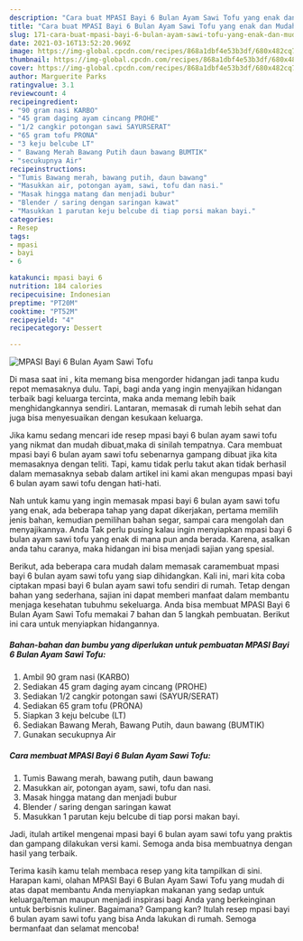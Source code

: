 ```yaml
---
description: "Cara buat MPASI Bayi 6 Bulan Ayam Sawi Tofu yang enak dan Mudah Dibuat"
title: "Cara buat MPASI Bayi 6 Bulan Ayam Sawi Tofu yang enak dan Mudah Dibuat"
slug: 171-cara-buat-mpasi-bayi-6-bulan-ayam-sawi-tofu-yang-enak-dan-mudah-dibuat
date: 2021-03-16T13:52:20.969Z
image: https://img-global.cpcdn.com/recipes/868a1dbf4e53b3df/680x482cq70/mpasi-bayi-6-bulan-ayam-sawi-tofu-foto-resep-utama.jpg
thumbnail: https://img-global.cpcdn.com/recipes/868a1dbf4e53b3df/680x482cq70/mpasi-bayi-6-bulan-ayam-sawi-tofu-foto-resep-utama.jpg
cover: https://img-global.cpcdn.com/recipes/868a1dbf4e53b3df/680x482cq70/mpasi-bayi-6-bulan-ayam-sawi-tofu-foto-resep-utama.jpg
author: Marguerite Parks
ratingvalue: 3.1
reviewcount: 4
recipeingredient:
- "90 gram nasi KARBO"
- "45 gram daging ayam cincang PROHE"
- "1/2 cangkir potongan sawi SAYURSERAT"
- "65 gram tofu PRONA"
- "3 keju belcube LT"
- " Bawang Merah Bawang Putih daun bawang BUMTIK"
- "secukupnya Air"
recipeinstructions:
- "Tumis Bawang merah, bawang putih, daun bawang"
- "Masukkan air, potongan ayam, sawi, tofu dan nasi."
- "Masak hingga matang dan menjadi bubur"
- "Blender / saring dengan saringan kawat"
- "Masukkan 1 parutan keju belcube di tiap porsi makan bayi."
categories:
- Resep
tags:
- mpasi
- bayi
- 6

katakunci: mpasi bayi 6 
nutrition: 184 calories
recipecuisine: Indonesian
preptime: "PT20M"
cooktime: "PT52M"
recipeyield: "4"
recipecategory: Dessert

---
```



![MPASI Bayi 6 Bulan Ayam Sawi Tofu](https://img-global.cpcdn.com/recipes/868a1dbf4e53b3df/680x482cq70/mpasi-bayi-6-bulan-ayam-sawi-tofu-foto-resep-utama.jpg)

Di masa  saat ini , kita memang bisa mengorder hidangan jadi tanpa kudu repot memasaknya dulu. Tapi, bagi anda yang ingin menyajikan hidangan terbaik bagi keluarga tercinta, maka anda memang lebih baik menghidangkannya sendiri. Lantaran, memasak di rumah lebih sehat dan juga bisa menyesuaikan dengan kesukaan keluarga.

Jika kamu sedang mencari ide resep mpasi bayi 6 bulan ayam sawi tofu yang nikmat dan mudah dibuat,maka di sinilah tempatnya. Cara membuat mpasi bayi 6 bulan ayam sawi tofu  sebenarnya gampang dibuat jika kita memasaknya dengan teliti. Tapi, kamu tidak perlu takut akan tidak berhasil dalam memasaknya 
sebab dalam artikel ini kami akan mengupas mpasi bayi 6 bulan ayam sawi tofu dengan hati-hati.  



Nah untuk kamu yang ingin memasak mpasi bayi 6 bulan ayam sawi tofu yang enak, ada beberapa tahap yang dapat dikerjakan, pertama memilih jenis bahan, kemudian pemilihan bahan segar, sampai cara mengolah dan menyajikannya. Anda Tak perlu pusing kalau ingin menyiapkan mpasi bayi 6 bulan ayam sawi tofu yang enak di mana pun anda berada. Karena, asalkan anda  tahu caranya, maka hidangan ini bisa menjadi sajian yang spesial.

Berikut, ada beberapa cara mudah dalam memasak caramembuat mpasi bayi 6 bulan ayam sawi tofu yang siap dihidangkan. Kali ini, mari kita coba ciptakan mpasi bayi 6 bulan ayam sawi tofu sendiri di rumah. Tetap dengan bahan yang sederhana, sajian ini dapat memberi manfaat dalam membantu menjaga kesehatan tubuhmu sekeluarga. Anda bisa membuat MPASI Bayi 6 Bulan Ayam Sawi Tofu memakai 7 bahan dan 5 langkah pembuatan. Berikut ini cara untuk menyiapkan hidangannya.

<!--inarticleads1-->

##### Bahan-bahan dan bumbu yang diperlukan untuk pembuatan MPASI Bayi 6 Bulan Ayam Sawi Tofu:

1. Ambil 90 gram nasi (KARBO)
1. Sediakan 45 gram daging ayam cincang (PROHE)
1. Sediakan 1/2 cangkir potongan sawi (SAYUR/SERAT)
1. Sediakan 65 gram tofu (PRONA)
1. Siapkan 3 keju belcube (LT)
1. Sediakan  Bawang Merah, Bawang Putih, daun bawang (BUMTIK)
1. Gunakan secukupnya Air




<!--inarticleads2-->

##### Cara membuat MPASI Bayi 6 Bulan Ayam Sawi Tofu:

1. Tumis Bawang merah, bawang putih, daun bawang
1. Masukkan air, potongan ayam, sawi, tofu dan nasi.
1. Masak hingga matang dan menjadi bubur
1. Blender / saring dengan saringan kawat
1. Masukkan 1 parutan keju belcube di tiap porsi makan bayi.




Jadi, itulah artikel mengenai  mpasi bayi 6 bulan ayam sawi tofu  yang praktis dan gampang dilakukan versi kami. Semoga anda bisa membuatnya dengan hasil yang terbaik. 

Terima kasih kamu telah membaca resep yang kita tampilkan di sini. Harapan kami, olahan  MPASI Bayi 6 Bulan Ayam Sawi Tofu yang mudah di atas dapat membantu Anda menyiapkan makanan yang sedap untuk keluarga/teman maupun menjadi inspirasi bagi Anda yang berkeinginan untuk berbisnis kuliner. Bagaimana? Gampang kan? Itulah resep mpasi bayi 6 bulan ayam sawi tofu yang bisa Anda lakukan di rumah. Semoga bermanfaat dan selamat mencoba!

